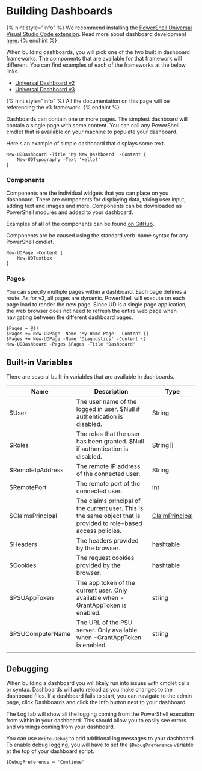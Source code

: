 # Building Dashboards

{% hint style="info" %}
We recommend installing the [PowerShell Universal Visual Studio Code extension](https://marketplace.visualstudio.com/items?itemName=ironmansoftware.powershell-universal). Read more about dashboard development [here](broken-reference).
{% endhint %}

When building dashboards, you will pick one of the two built in dashboard frameworks. The components that are available for that framework will different. You can find examples of each of the frameworks at the below links.

* [Universal Dashboard v2](https://github.com/ironmansoftware/universal-dashboard/tree/master/src/v2/example)
* [Universal Dashboard v3](https://github.com/ironmansoftware/universal-dashboard/tree/master/src/v3/example)

{% hint style="info" %}
All the documentation on this page will be referencing the v3 framework.
{% endhint %}

Dashboards can contain one or more pages. The simplest dashboard will contain a single page with some content. You can call any PowerShell cmdlet that is available on your machine to populate your dashboard.

Here's an example of simple dashboard that displays some text.

```
New-UDDashboard -Title 'My New Dashboard' -Content {
    New-UDTypography -Text 'Hello!'
}
```

### Components

Components are the individual widgets that you can place on you dashboard. There are components for displaying data, taking user input, adding text and images and more. Components can be downloaded as PowerShell modules and added to your dashboard.

Examples of all of the components can be found [on GitHub](https://github.com/ironmansoftware/universal-dashboard/tree/master/src/v3/example/pages).

Components are be caused using the standard verb-name syntax for any PowerShell cmdlet.

```
New-UDPage -Content {
    New-UDTextbox
}
```

### Pages

You can specify multiple pages within a dashboard. Each page defines a route. As for v3, all pages are dynamic. PowerShell will execute on each page load to render the new page. Since UD is a single page application, the web browser does not need to refresh the entire web page when navigating between the different dashboard pages.

```
$Pages = @()
$Pages += New-UDPage -Name 'My Home Page' -Content {}
$Pages += New-UDPage -Name 'Diagnostics' -Content {}
New-UDDashboard -Pages $Pages -Title 'Dashboard'
```

## Built-in Variables

There are several built-in variables that are available in dashboards.

| Name             | Description                                                                                                       | Type                                   |
| ---------------- | ----------------------------------------------------------------------------------------------------------------- | -------------------------------------- |
| $User            | The user name of the logged in user. $Null if authentication is disabled.                                         | String                                 |
| $Roles           | The roles that the user has been granted. $Null if authentication is disabled.                                    | String\[]                              |
| $RemoteIpAddress | The remote IP address of the connected user.                                                                      | String                                 |
| $RemotePort      | The remote port of the connected user.                                                                            | Int                                    |
| $ClaimsPrincipal | The claims principal of the current user. This is the same object that is provided to role-based access policies. | [ClaimPrincipal](role-based-access.md) |
| $Headers         | The headers provided by the browser.                                                                              | hashtable                              |
| $Cookies         | The request cookies provided by the browser.                                                                      | hashtable                              |
| $PSUAppToken     | The app token of the current user. Only available when -GrantAppToken is enabled.                                 | string                                 |
| $PSUComputerName | The URL of the PSU server. Only available when -GrantAppToken is enabled.                                         | string                                 |
|                  |                                                                                                                   |                                        |

## Debugging

When building a dashboard you will likely run into issues with cmdlet calls or syntax. Dashboards will auto reload as you make changes to the dashboard files. If a dashboard fails to start, you can navigate to the admin page, click Dashboards and click the Info button next to your dashboard.

The Log tab will show all the logging coming from the PowerShell execution from within in your dashboard. This should allow you to easily see errors and warnings coming from your dashboard.

You can use `Write-Debug` to add additional log messages to your dashboard. To enable debug logging, you will have to set the `$DebugPreference` variable at the top of your dashboard script.

```
$DebugPreference = 'Continue'
```
